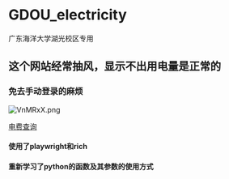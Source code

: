 # GDOU_electricity
广东海洋大学湖光校区专用
## 这个网站经常抽风，显示不出用电量是正常的
### 免去手动登录的麻烦
![VnMRxX.png](https://i.imgloc.com/2023/05/28/VnMRxX.png)

[电费查询](http://cz.gdou.edu.cn/#/gdhydxlogin)
#### 使用了playwright和rich
#### 重新学习了python的函数及其参数的使用方式
